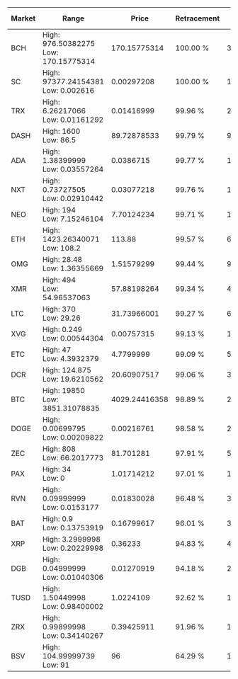 | Market | Range | Price| Retracement | Doubles to 50% |
| --- | --- | --- | --- | --- |
| BCH | High: 976.50382275<br />Low: 170.15775314 | 170.15775314 | 100.00 % | 3.37 |
| SC | High: 97377.24154381<br />Low: 0.002616 | 0.00297208 | 100.00 % | 16,382,002.53 |
| TRX | High: 6.26217066<br />Low: 0.01161292 | 0.01416999 | 99.96 % | 221.38 |
| DASH | High: 1600<br />Low: 86.5 | 89.72878533 | 99.79 % | 9.40 |
| ADA | High: 1.38399999<br />Low: 0.03557264 | 0.0386715 | 99.77 % | 18.35 |
| NXT | High: 0.73727505<br />Low: 0.02910442 | 0.03077218 | 99.76 % | 12.45 |
| NEO | High: 194<br />Low: 7.15246104 | 7.70124234 | 99.71 % | 13.06 |
| ETH | High: 1423.26340071<br />Low: 108.2 | 113.88 | 99.57 % | 6.72 |
| OMG | High: 28.48<br />Low: 1.36355669 | 1.51579299 | 99.44 % | 9.84 |
| XMR | High: 494<br />Low: 54.96537063 | 57.88198264 | 99.34 % | 4.74 |
| LTC | High: 370<br />Low: 29.26 | 31.73966001 | 99.27 % | 6.29 |
| XVG | High: 0.249<br />Low: 0.00544304 | 0.00757315 | 99.13 % | 16.80 |
| ETC | High: 47<br />Low: 4.3932379 | 4.7799999 | 99.09 % | 5.38 |
| DCR | High: 124.875<br />Low: 19.6210562 | 20.60907517 | 99.06 % | 3.51 |
| BTC | High: 19850<br />Low: 3851.31078835 | 4029.24416358 | 98.89 % | 2.94 |
| DOGE | High: 0.00699795<br />Low: 0.00209822 | 0.00216761 | 98.58 % | 2.10 |
| ZEC | High: 808<br />Low: 66.2017773 | 81.701281 | 97.91 % | 5.35 |
| PAX | High: 34<br />Low: 0 | 1.01714212 | 97.01 % | 16.71 |
| RVN | High: 0.09999999<br />Low: 0.0153177 | 0.01830028 | 96.48 % | 3.15 |
| BAT | High: 0.9<br />Low: 0.13753919 | 0.16799617 | 96.01 % | 3.09 |
| XRP | High: 3.2999998<br />Low: 0.20229998 | 0.36233 | 94.83 % | 4.83 |
| DGB | High: 0.04999999<br />Low: 0.01040306 | 0.01270919 | 94.18 % | 2.38 |
| TUSD | High: 1.50449998<br />Low: 0.98400002 | 1.0224109 | 92.62 % | 1.22 |
| ZRX | High: 0.99899998<br />Low: 0.34140267 | 0.39425911 | 91.96 % | 1.70 |
| BSV | High: 104.99999739<br />Low: 91 | 96 | 64.29 % | 1.02 |
